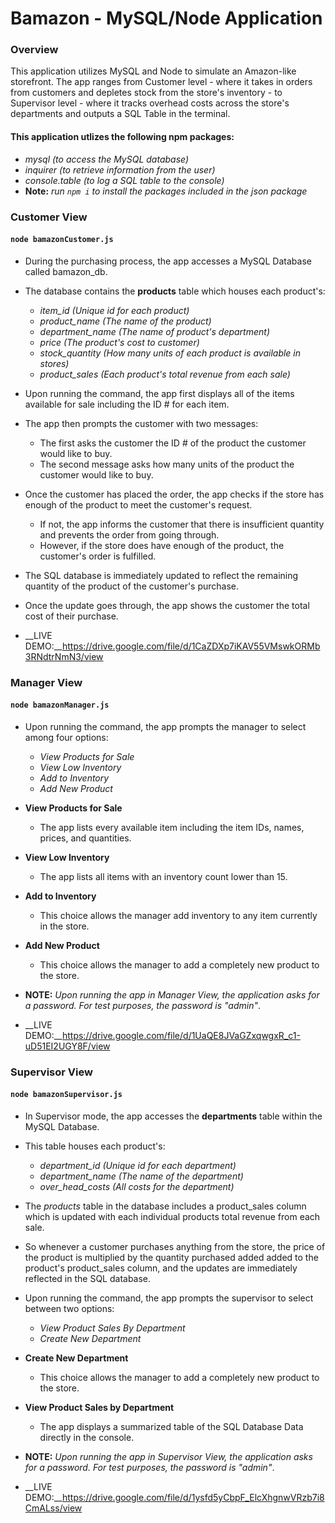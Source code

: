 # Bamazon - MySQL/Node Application

### Overview
This application utilizes MySQL and Node to simulate an Amazon-like storefront. The app ranges from Customer level - where it takes in orders from customers and depletes stock from the store's inventory - to Supervisor level - where it tracks overhead costs across the store's departments and outputs a SQL Table in the terminal.

#### __This application utlizes the following npm packages:__
* _mysql (to access the MySQL database)_
* _inquirer (to retrieve information from the user)_
* _console.table (to log a SQL table to the console)_
* __Note:__ _run `npm i` to install the packages included in the json package_

### __Customer View__
#### `node bamazonCustomer.js`

* During the purchasing process, the app accesses a MySQL Database called bamazon_db.
* The database contains the __products__ table which houses each product's:
    * *item_id (Unique id for each product)*
    * *product_name (The name of the product)*
    * *department_name (The name of product's department)*
    * *price (The product's cost to customer)*
    * *stock_quantity (How many units of each product is available in stores)*
    * *product_sales (Each product's total revenue from each sale)*

* Upon running the command, the app first displays all of the items available for sale including the ID # for each item.
* The app then prompts the customer with two messages:
    * The first asks the customer the ID # of the product the customer would like to buy.
    * The second message asks how many units of the product the customer would like to buy.

* Once the customer has placed the order, the app checks if the store has enough of the product to meet the customer's request.
    * If not, the app informs the customer that there is insufficient quantity and prevents the order from going through.
    * However, if the store does have enough of the product, the customer's order is fulfilled.

* The SQL database is immediately updated to reflect the remaining quantity of the product of the customer's purchase.
* Once the update goes through, the app shows the customer the total cost of their purchase.

* __LIVE DEMO:__https://drive.google.com/file/d/1CaZDXp7iKAV55VMswkORMb3RNdtrNmN3/view


### __Manager View__
#### `node bamazonManager.js`

* Upon running the command, the app prompts the manager to select among four options:
    * _View Products for Sale_
    * _View Low Inventory_
    * _Add to Inventory_
    * _Add New Product_

* __View Products for Sale__
    * The app lists every available item including the item IDs, names, prices, and quantities.
* __View Low Inventory__
    * The app lists all items with an inventory count lower than 15.
* __Add to Inventory__
    * This choice allows the manager add inventory to any item currently in the store.
* __Add New Product__
    * This choice allows the manager to add a completely new product to the store.

* __NOTE:__ _Upon running the app in Manager View, the application asks for a password. For test purposes, the password is "admin"_.

* __LIVE DEMO:__https://drive.google.com/file/d/1UaQE8JVaGZxqwgxR_c1-uD51EI2UGY8F/view

### __Supervisor View__
#### `node bamazonSupervisor.js`

* In Supervisor mode, the app accesses the __departments__ table within the MySQL Database.
* This table houses each product's:
    * *department_id (Unique id for each department)*
    * *department_name (The name of the department)*
    * *over_head_costs (All costs for the department)*

* The _products_ table in the database includes a product_sales column which is updated with each individual products total revenue from each sale.
* So whenever a customer purchases anything from the store, the price of the product is multiplied by the quantity purchased added added to the product's product_sales column, and the updates are immediately reflected in the SQL database.

* Upon running the command, the app prompts the supervisor to select between two options:
    * _View Product Sales By Department_
    * _Create New Department_

* __Create New Department__
    * This choice allows the manager to add a completely new product to the store.
* __View Product Sales by Department__
    * The app displays a summarized table of the SQL Database Data directly in the console.

* __NOTE:__ _Upon running the app in Supervisor View, the application asks for a password. For test purposes, the password is "admin"_.

* __LIVE DEMO:__https://drive.google.com/file/d/1ysfd5yCbpF_ElcXhgnwVRzb7i8CmALss/view